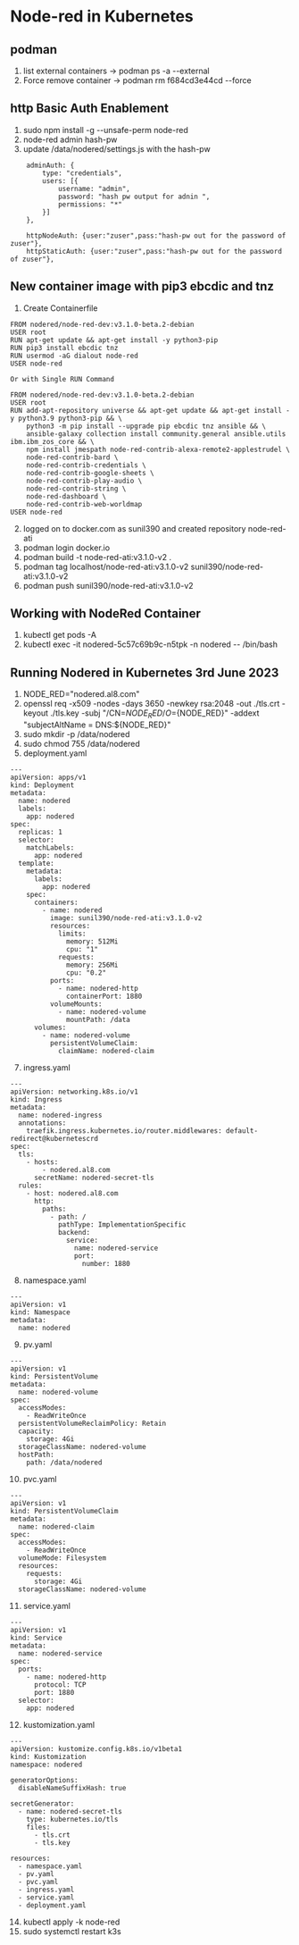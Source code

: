 # Node-red in Kubernetes

## podman

1. list external containers -> podman ps -a --external
3. Force remove container -> podman rm f684cd3e44cd --force


## http Basic Auth Enablement

1. sudo npm install -g --unsafe-perm node-red
2. node-red admin hash-pw
3. update /data/nodered/settings.js with the hash-pw
```
    adminAuth: {
        type: "credentials",
        users: [{
            username: "admin",
            password: "hash pw output for adnin ",
            permissions: "*"
        }]
    },

    httpNodeAuth: {user:"zuser",pass:"hash-pw out for the password of zuser"},
    httpStaticAuth: {user:"zuser",pass:"hash-pw out for the password of zuser"},
```

## New container image with pip3 ebcdic and tnz 

1. Create Containerfile
```
FROM nodered/node-red-dev:v3.1.0-beta.2-debian
USER root
RUN apt-get update && apt-get install -y python3-pip
RUN pip3 install ebcdic tnz
RUN usermod -aG dialout node-red
USER node-red

Or with Single RUN Command

FROM nodered/node-red-dev:v3.1.0-beta.2-debian
USER root
RUN add-apt-repository universe && apt-get update && apt-get install -y python3.9 python3-pip && \
    python3 -m pip install --upgrade pip ebcdic tnz ansible && \
    ansible-galaxy collection install community.general ansible.utils ibm.ibm_zos_core && \
    npm install jmespath node-red-contrib-alexa-remote2-applestrudel \
    node-red-contrib-bard \
    node-red-contrib-credentials \
    node-red-contrib-google-sheets \
    node-red-contrib-play-audio \
    node-red-contrib-string \
    node-red-dashboard \
    node-red-contrib-web-worldmap
USER node-red

```
2. logged on to docker.com as sunil390 and created repository node-red-ati
3. podman login docker.io
4. podman build -t node-red-ati:v3.1.0-v2 . 
5. podman tag localhost/node-red-ati:v3.1.0-v2 sunil390/node-red-ati:v3.1.0-v2
6. podman push sunil390/node-red-ati:v3.1.0-v2

## Working with NodeRed Container

1. kubectl get pods -A
2. kubectl exec -it nodered-5c57c69b9c-n5tpk   -n nodered -- /bin/bash

## Running Nodered in Kubernetes 3rd June 2023
1. NODE_RED="nodered.al8.com"
2. openssl req -x509 -nodes -days 3650 -newkey rsa:2048 -out ./tls.crt -keyout ./tls.key -subj "/CN=${NODE_RED}/O=${NODE_RED}" -addext "subjectAltName = DNS:${NODE_RED}"
3. sudo mkdir -p /data/nodered
4. sudo chmod 755 /data/nodered
5. deployment.yaml
```
---
apiVersion: apps/v1
kind: Deployment
metadata:
  name: nodered
  labels:
    app: nodered
spec:
  replicas: 1
  selector:
    matchLabels:
      app: nodered
  template:
    metadata:
      labels:
        app: nodered
    spec:
      containers:
        - name: nodered
          image: sunil390/node-red-ati:v3.1.0-v2
          resources:
            limits:
              memory: 512Mi
              cpu: "1"
            requests:
              memory: 256Mi
              cpu: "0.2"  
          ports:
            - name: nodered-http
              containerPort: 1880
          volumeMounts:
            - name: nodered-volume
              mountPath: /data
      volumes:
        - name: nodered-volume
          persistentVolumeClaim:
            claimName: nodered-claim
```
7. ingress.yaml
```
---
apiVersion: networking.k8s.io/v1
kind: Ingress
metadata:
  name: nodered-ingress
  annotations:
    traefik.ingress.kubernetes.io/router.middlewares: default-redirect@kubernetescrd
spec:
  tls:
    - hosts:
        - nodered.al8.com
      secretName: nodered-secret-tls
  rules:
    - host: nodered.al8.com
      http:
        paths:
          - path: /
            pathType: ImplementationSpecific
            backend:
              service:
                name: nodered-service
                port:
                  number: 1880

```
8. namespace.yaml
```
---
apiVersion: v1
kind: Namespace
metadata:
  name: nodered
```
9. pv.yaml
```
---
apiVersion: v1
kind: PersistentVolume
metadata:
  name: nodered-volume
spec:
  accessModes:
    - ReadWriteOnce
  persistentVolumeReclaimPolicy: Retain
  capacity:
    storage: 4Gi
  storageClassName: nodered-volume
  hostPath:
    path: /data/nodered
```
10. pvc.yaml
```
---
apiVersion: v1
kind: PersistentVolumeClaim
metadata:
  name: nodered-claim
spec:
  accessModes:
    - ReadWriteOnce
  volumeMode: Filesystem
  resources:
    requests:
      storage: 4Gi
  storageClassName: nodered-volume
```
11. service.yaml
```
---
apiVersion: v1
kind: Service
metadata:
  name: nodered-service
spec:
  ports:
    - name: nodered-http
      protocol: TCP
      port: 1880
  selector:
    app: nodered
```
12. kustomization.yaml
```
---
apiVersion: kustomize.config.k8s.io/v1beta1
kind: Kustomization
namespace: nodered

generatorOptions:
  disableNameSuffixHash: true

secretGenerator:
  - name: nodered-secret-tls
    type: kubernetes.io/tls
    files:
      - tls.crt
      - tls.key

resources:
  - namespace.yaml
  - pv.yaml
  - pvc.yaml
  - ingress.yaml
  - service.yaml
  - deployment.yaml
```
14. kubectl apply -k node-red
15. sudo systemctl restart k3s 
